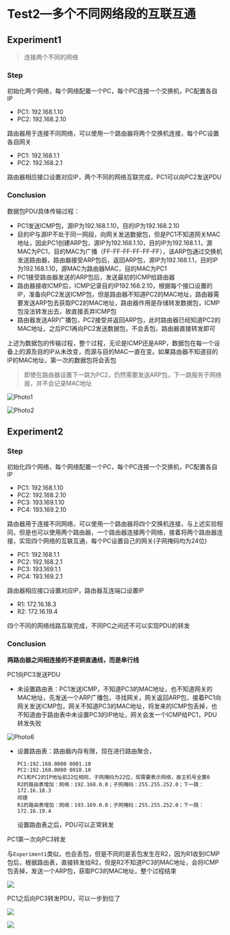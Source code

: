 # Test2—多个不同网络段的互联互通

## Experiment1

> 连接两个不同的网络

### Step

初始化两个网络，每个网络配置一个PC，每个PC连接一个交换机，PC配置各自IP

- PC1: 192.168.1.10
- PC2: 192.168.2.10

路由器用于连接不同网络，可以使用一个路由器将两个交换机连接，每个PC设置各自网关

- PC1: 192.168.1.1
- PC2: 192.168.2.1

路由器相应接口设置对应IP，两个不同的网络互联完成，PC1可以向PC2发送PDU

### Conclusion

数据包PDU具体传输过程：

- PC1发送ICMP包，源IP为192.168.1.10，目的IP为192.168.2.10
- 目的IP与源IP不处于同一网段，向网关发送数据包，但是PC1不知道网关MAC地址，因此PC1创建ARP包，源IP为192.168.1.10，目的IP为192.168.1.1，源MAC为PC1，目的MAC为广播（FF-FF-FF-FF-FF-FF），该ARP包通过交换机发送路由器，路由器接受ARP包后，返回ARP包，源IP为192.168.1.1，目的IP为192.168.1.10，源MAC为路由器MAC，目的MAC为PC1
- PC1接受路由器发送的ARP包后，发送最初的ICMP给路由器
- 路由器接收ICMP后，ICMP记录目的IP192.168.2.10，根据每个接口设置的IP，准备向PC2发送ICMP包，但是路由器不知道PC2的MAC地址，路由器需要发送ARP包去获取PC2的MAC地址，路由器作用是存储转发数据包，ICMP包没法转发出去，故直接丢弃ICMP包
- 路由器发送ARP广播包，PC2接受并返回ARP包，此时路由器已经知道PC2的MAC地址，之后PC1再向PC2发送数据包，不会丢包，路由器直接转发即可

上述为数据包的传输过程，整个过程，无论是ICMP还是ARP，数据包在每一个设备上的源及目的IP从未改变，而源与目的MAC一直在变。如果路由器不知道目的IP的MAC地址，第一次的数据包将会丢包

> 即使在路由器设置下一跳为PC2，仍然需要发送ARP包，下一跳服务于网络层，并不会记录MAC地址

![Photo1](images\Photo1.png)

![Photo2](images\Photo2.png)

## Experiment2

### Step

初始化四个网络，每个网络配置一个PC，每个PC连接一个交换机，PC配置各自IP

- PC1: 192.168.1.10
- PC2: 192.168.2.10
- PC3: 193.169.1.10
- PC4: 193.169.2.10

路由器用于连接不同网络，可以使用一个路由器将四个交换机连接，与上述实验相同，但是也可以使用两个路由器，一个路由器连接两个网络，接着将两个路由器连接，实现四个网络的互联互通，每个PC设置自己的网关(子网掩码均为24位)

- PC1: 192.168.1.1
- PC2: 192.168.2.1
- PC3: 193.169.1.1
- PC4: 193.169.2.1

路由器相应接口设置对应IP，路由器互连端口设置IP

- R1: 172.16.18.3
- R2: 172.16.19.4

四个不同的网络线路互联完成，不同PC之间还不可以实现PDU的转发

### Conclusion

**两路由器之间相连接的不是铜直通线，而是串行线**

PC1向PC3发送PDU

- 未设置路由表：PC1发送ICMP，不知道PC3的MAC地址，也不知道网关的MAC地址，先发送一个ARP广播包，寻找网关，网关返回ARP包，接着PC1向网关发送ICMP包，网关不知道PC3的MAC地址，将发来的ICMP包丢掉，也不知道由于路由表中未设置PC3的IP地址，网关会发一个ICMP给PC1，PDU转发失败

![Photo6](images\Photo6.png)

- 设置路由表：路由器内存有限，现在进行路由聚合，

  ```
  PC1:192.168.0000 0001.10
  PC2:192.168.0000 0010.10
  PC1和PC2的IP地址前22位相同，子网掩码为22位，现需要表示网络，故主机号全置0
  R2的路由表增加：网络：192.168.0.0；子网掩码：255.255.252.0；下一跳：172.16.18.3
  同理
  R1的路由表增加：网络：193.169.0.0；子网掩码：255.255.252.0；下一跳：172.16.19.4
  ```

  设置路由表之后，PDU可以正常转发

PC1第一次向PC3转发

与`Experiment1`类似，也会丢包，但是不同的是丢包发生在R2，因为R1收到ICMP包后，根据路由表，直接转发给R2，但是R2不知道PC3的MAC地址，会将ICMP包丢掉，发送一个ARP包，获取PC3的MAC地址，整个过程结束

![](images\Photo3.png)

PC1之后向PC3转发PDU，可以一步到位了

![](images\Photo4.png)

![](images\Photo5.png)
